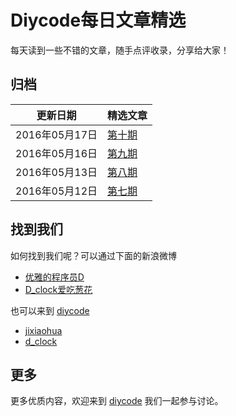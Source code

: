 # Diycode每日文章精选

每天读到一些不错的文章，随手点评收录，分享给大家！

## 归档

|	更新日期	|	精选文章	|
|--------|------|
| 2016年05月17日	|	[第十期](20160517.md) 	|
| 2016年05月16日	|	[第九期](20160516.md) 	|
| 2016年05月13日	|	[第八期](20160513.md) 	|
| 2016年05月12日	|	[第七期](20160512.md) 	|


## 找到我们

如何找到我们呢？可以通过下面的新浪微博

- [优雅的程序员D](http://weibo.com/u/5891258264?topnav=1&wvr=6&topsug=1&is_all=1)
- [D_clock爱吃葱花](http://weibo.com/2480694892/profile?rightmod=1&wvr=6&mod=personinfo&is_all=1)

也可以来到 [diycode](http://diycode.cc/)

- [jixiaohua](http://diycode.cc/jixiaohua)
- [d_clock](http://diycode.cc/d_clock)

## 更多

更多优质内容，欢迎来到 [diycode](http://diycode.cc/) 我们一起参与讨论。